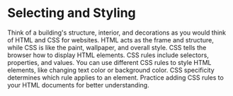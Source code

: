 # Selecting and Styling
Think of a building's structure, interior, and decorations as you would think of HTML and CSS for websites. HTML acts as the frame and structure, while CSS is like the paint, wallpaper, and overall style. CSS tells the browser how to display HTML elements. CSS rules include selectors, properties, and values. You can use different CSS rules to style HTML elements, like changing text color or background color. CSS specificity determines which rule applies to an element. Practice adding CSS rules to your HTML documents for better understanding.
